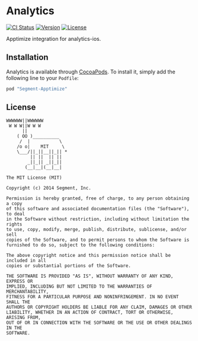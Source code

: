 # Analytics

[![CI Status](http://img.shields.io/travis/segment-integrations/analytics-ios-integration-apptimize.svg?style=flat)](https://travis-ci.org/segment-integrations/analytics-ios-integration-apptimize)
[![Version](https://img.shields.io/cocoapods/v/Segment-Apptimize.svg?style=flat)](http://cocoapods.org/pods/Segment-Apptimize)
[![License](https://img.shields.io/cocoapods/l/Segment-Apptimize.svg?style=flat)](http://cocoapods.org/pods/Segment-Apptimize)

Apptimize integration for analytics-ios.

## Installation

Analytics is available through [CocoaPods](http://cocoapods.org). To install
it, simply add the following line to your `Podfile`:

```ruby
pod "Segment-Apptimize"
```

## License

```
WWWWWW||WWWWWW
 W W W||W W W
      ||
    ( OO )__________
     /  |           \
    /o o|    MIT     \
    \___/||_||__||_|| *
         || ||  || ||
        _||_|| _||_||
       (__|__|(__|__|

The MIT License (MIT)

Copyright (c) 2014 Segment, Inc.

Permission is hereby granted, free of charge, to any person obtaining a copy
of this software and associated documentation files (the "Software"), to deal
in the Software without restriction, including without limitation the rights
to use, copy, modify, merge, publish, distribute, sublicense, and/or sell
copies of the Software, and to permit persons to whom the Software is
furnished to do so, subject to the following conditions:

The above copyright notice and this permission notice shall be included in all
copies or substantial portions of the Software.

THE SOFTWARE IS PROVIDED "AS IS", WITHOUT WARRANTY OF ANY KIND, EXPRESS OR
IMPLIED, INCLUDING BUT NOT LIMITED TO THE WARRANTIES OF MERCHANTABILITY,
FITNESS FOR A PARTICULAR PURPOSE AND NONINFRINGEMENT. IN NO EVENT SHALL THE
AUTHORS OR COPYRIGHT HOLDERS BE LIABLE FOR ANY CLAIM, DAMAGES OR OTHER
LIABILITY, WHETHER IN AN ACTION OF CONTRACT, TORT OR OTHERWISE, ARISING FROM,
OUT OF OR IN CONNECTION WITH THE SOFTWARE OR THE USE OR OTHER DEALINGS IN THE
SOFTWARE.
```
